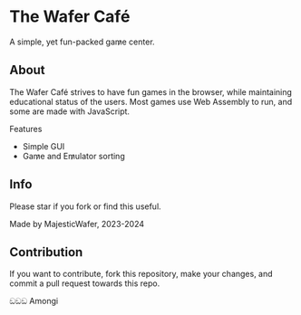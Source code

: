 # The Wafer Café

A simple, yet fun-packed gam̷e center.

## About

The Wafer Café strives to have fun games in the browser, while maintaining educational status of the users. Most games use Web Assembly to run, and some are made with JavaScript.

Features
- Simple GUI
- Gam̷e and Em̷ulator sorting

## Info

Please star if you fork or find this useful.

Made by MajesticWafer, 2023-2024

## Contribution

If you want to contribute, fork this repository, make your changes, and commit a pull request towards this repo.

ඞඞඞ Amongi
